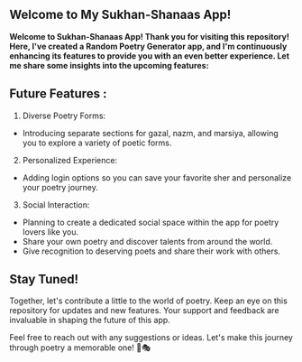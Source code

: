 ﻿## Welcome to My Sukhan-Shanaas App!
**Welcome to Sukhan-Shanaas App! Thank you for visiting this repository! Here, I've created a Random Poetry Generator app, and I'm continuously enhancing its features to provide you with an even better experience. Let me share some insights into the upcoming features:**

## Future Features :
1. Diverse Poetry Forms:
- Introducing separate sections for gazal, nazm, and marsiya, allowing you to explore a variety of poetic forms.
2. Personalized Experience:
* Adding login options so you can save your favorite sher and personalize your poetry journey.
3. Social Interaction:
- Planning to create a dedicated social space within the app for poetry lovers like you.
- Share your own poetry and discover talents from around the world.
- Give recognition to deserving poets and share their work with others.

## Stay Tuned!
Together, let's contribute a little to the world of poetry. Keep an eye on this repository for updates and new features. Your support and feedback are invaluable in shaping the future of this app.

Feel free to reach out with any suggestions or ideas. Let's make this journey through poetry a memorable one! 📝🎭
